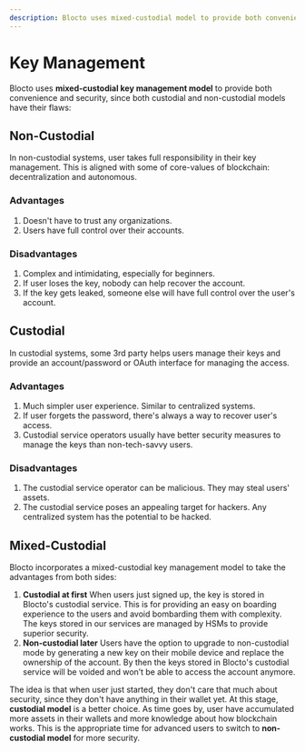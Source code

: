 ```yaml
---
description: Blocto uses mixed-custodial model to provide both convenience and security
---
```


# Key Management

Blocto uses **mixed-custodial key management model** to provide both convenience and security, since both custodial and non-custodial models have their flaws:

## Non-Custodial

In non-custodial systems, user takes full responsibility in their key management. This is aligned with some of core-values of blockchain: decentralization and autonomous.

### Advantages

1. Doesn't have to trust any organizations.
2. Users have full control over their accounts.

### Disadvantages

1. Complex and intimidating, especially for beginners.
2. If user loses the key, nobody can help recover the account.
3. If the key gets leaked, someone else will have full control over the user's account.

## Custodial

In custodial systems, some 3rd party helps users manage their keys and provide an account/password or OAuth interface for managing the access.

### Advantages

1. Much simpler user experience. Similar to centralized systems.
2. If user forgets the password, there's always a way to recover user's access.
3. Custodial service operators usually have better security measures to manage the keys than non-tech-savvy users.

### Disadvantages

1. The custodial service operator can be malicious. They may steal users' assets.
2. The custodial service poses an appealing target for hackers. Any centralized system has the potential to be hacked.

## Mixed-Custodial

Blocto incorporates a mixed-custodial key management model to take the advantages from both sides:

1. **Custodial at first** When users just signed up, the key is stored in Blocto's custodial service. This is for providing an easy on boarding experience to the users and avoid bombarding them with complexity. The keys stored in our services are managed by HSMs to provide superior security.
2. **Non-custodial later** Users have the option to upgrade to non-custodial mode by generating a new key on their mobile device and replace the ownership of the account. By then the keys stored in Blocto's custodial service will be voided and won’t be able to access the account anymore.

The idea is that when user just started, they don't care that much about security, since they don't have anything in their wallet yet. At this stage, **custodial model** is a better choice. As time goes by, user have accumulated more assets in their wallets and more knowledge about how blockchain works. This is the appropriate time for advanced users to switch to **non-custodial model** for more security.

